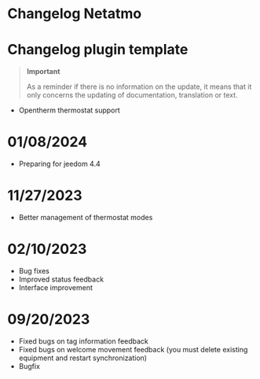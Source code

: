 # Changelog Netatmo

# Changelog plugin template

>**Important**
>
>As a reminder if there is no information on the update, it means that it only concerns the updating of documentation, translation or text.

- Opentherm thermostat support

# 01/08/2024

- Preparing for jeedom 4.4

# 11/27/2023

- Better management of thermostat modes

# 02/10/2023

- Bug fixes
- Improved status feedback
- Interface improvement

# 09/20/2023

- Fixed bugs on tag information feedback
- Fixed bugs on welcome movement feedback (you must delete existing equipment and restart synchronization)
- Bugfix

